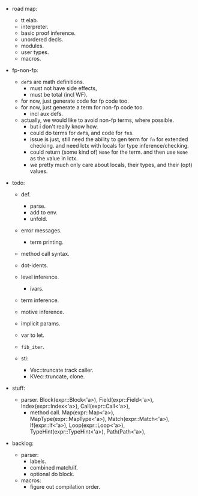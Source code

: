 
- road map:
    - tt elab.
    - interpreter.
    - basic proof inference.
    - unordered decls.
    - modules.
    - user types.
    - macros.


- fp-non-fp:
    - `def`s are math definitions.
        - must not have side effects,
        - must be total (incl WF).
    - for now, just generate code for fp code too.
    - for now, just generate a term for non-fp code too.
        - incl aux defs.
    - actually, we would like to avoid non-fp terms, where possible.
        - but i don't really know how.
        - could do terms for `def`s, and code for `fn`s.
        - issue is just, still need the ability to gen term for `fn` for extended checking.
          and need lctx with locals for type inference/checking.
        - could return (some kind of) `None` for the term.
          and then use `None` as the value in lctx.
        - we pretty much only care about locals, their types, and their (opt) values.


- todo:
    - def.
        - parse.
        - add to env.
        - unfold.
    - error messages.
        - term printing.
    - method call syntax.
    - dot-idents.
    - level inference.
        - ivars.
    - term inference.
    - motive inference.
    - implicit params.
    - var to let.
    - `fib_iter`.


    - sti:
        - Vec::truncate track caller.
        - KVec::truncate, clone.


- stuff:
    - parser.
        Block(expr::Block<'a>),
        Field(expr::Field<'a>),
        Index(expr::Index<'a>),
        Call(expr::Call<'a>),
        - method call.
        Map(expr::Map<'a>),
        MapType(expr::MapType<'a>),
        Match(expr::Match<'a>),
        If(expr::If<'a>),
        Loop(expr::Loop<'a>),
        TypeHint(expr::TypeHint<'a>),
        Path(Path<'a>),


- backlog:
    - parser:
        - labels.
        - combined match/if.
        - optional do block.
    - macros:
        - figure out compilation order.

